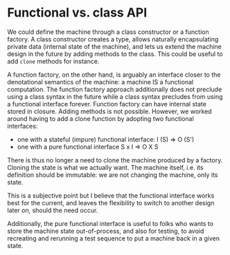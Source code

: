 # Functional vs. class API
We could define the machine through a class constructor or a function factory. 
A class constructor creates a type, allows naturally encapsulating private data (internal state of the machine), and lets us extend the machine design in the future by adding methods to the class. This could be useful to add `clone` methods for instance.

A function factory, on the other hand, is arguably an interface closer to the denotational semantics of the machine: a machine IS a functional computation. The function factory approach additionally does not preclude using a class syntax in the future while a class syntax precludes from using a functional interface forever. Function factory can have internal state stored in closure. Adding methods is not possible. However, we worked around having to add a clone function by adopting two functional interfaces:
- one with a stateful (impure) functional interface: I (S) => O (S')
- one with a pure functional interface S x I => O X S

There is thus no longer a need to clone the machine produced by a factory. Cloning the state is what we actually want. The machine itself, i.e. its definition should be immutable: we are not changing the machine, only its state.
 
This is a subjective point but I believe that the functional interface works best for the current, and leaves the flexibility to switch to another design later on, should the need occur.

Additionally, the pure functional interface is useful to folks who wants to store the machine state out-of-process, and also for testing, to avoid recreating and rerunning a test sequence to put a machine back in a given state.

